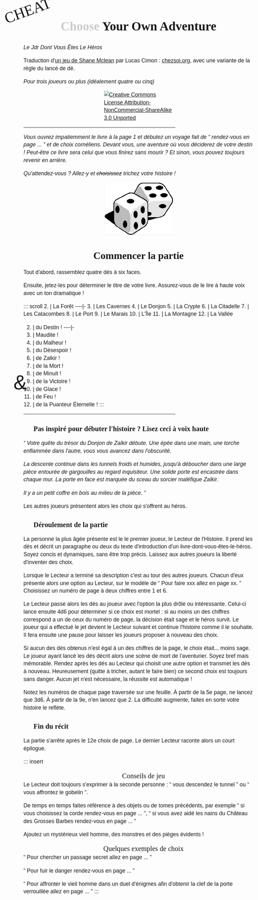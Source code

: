 # <span class="choose">Choose</span> Your Own Adventure
<div class="cheat">Cheat</div>

_Le Jdr Dont Vous Êtes Le Héros_

Traduction d'[un jeu de Shane Mclean](http://cheatyourownadventure.co.uk) par Lucas Cimon : [chezsoi.org](https://chezsoi.org/lucas/blog/tag/jdr.html), avec une variante de la règle du lancé de dé.

_Pour trois joueurs ou plus (idéalement quatre ou cinq)_

<a rel="license" href="https://creativecommons.org/licenses/by-nc-sa/3.0/"><img alt="Creative Commons License Attribution-NonCommercial-ShareAlike 3.0 Unported" style="border-width:0" src="https://i.creativecommons.org/l/by-nc-sa/3.0/88x31.png" ></a>

---

_Vous ouvrez impatiemment le livre à la page 1 et débutez un voyage fait de “ rendez-vous en page ... ” et de choix cornéliens.
Devant vous, une aventure où vous déciderez de votre destin !
Peut-être ce livre sera celui que vous finirez sans mourir ?
Et sinon, vous pouvez toujours revenir en arrière._

_Qu'attendez-vous ? Allez-y et ~~choisissez~~ trichez votre histoire !_

![](dice.png)

## Commencer la partie

Tout d'abord, rassemblez quatre dés à six faces.

Ensuite, jetez-les pour déterminer le titre de votre livre.
Assurez-vous de le lire à haute voix avec un ton dramatique !

::: scroll
2.  | La Forêt
----|-
3.  | Les Cavernes
4.  | Le Donjon
5.  | La Crypte
6.  | La Citadelle
7.  | Les Catacombes
8.  | Le Port
9.  | Le Marais
10. | L'Île
11. | La Montagne
12. | La Vallée

<div class="and">&</div>

2.  | du Destin !
----|-
3.  | Maudite !
4.  | du Malheur !
5.  | du Désespoir !
6.  | de Zalkir !
7.  | de la Mort !
8.  | de Minuit !
9.  | de la Victoire !
10. | de Glace !
11. | de Feu !
12. | de la Puanteur Éternelle !
:::
---

### Pas inspiré pour débuter l'histoire ? Lisez ceci à voix haute

_“ Votre quête du trésor du Donjon de Zalkir débute.
Une épée dans une main, une torche enflammée dans l'autre, vous vous avancez dans l'obscurité._

_La descente continue dans les tunnels froids et humides, jusqu'à déboucher dans une large pièce
entourée de gargouilles au regard inquisiteur. Une solide porte est encastrée dans chaque mur.
La porte en face est marquée du sceau du sorcier maléfique Zalkir._

_Il y a un petit coffre en bois au milieu de la pièce. ”_

Les autres joueurs présentent alors les choix qui s'offrent au héros.


### Déroulement de la partie

La personne la plus âgée présente est le le premier joueur, le Lecteur de l'Histoire.
Il prend les dés et décrit un paragraphe ou deux du texte d'introduction d'un livre-dont-vous-êtes-le-héros.
Soyez concis et dynamiques, sans être trop précis. Laissez aux autres joueurs la liberté d'inventer des choix.

Lorsque le Lecteur a terminé sa description c'est au tour des autres joueurs.
Chacun d'eux présente alors une option au Lecteur, sur le modèle de
“ Pour faire xxx allez en page xx. ” Choisissez un numéro de page à deux chiffres entre 1 et 6.

Le Lecteur passe alors les dés au joueur avec l'option la plus drôle ou intéressante.
Celui-ci lance ensuite 4d6 pour déterminer si ce choix est mortel :
si au moins un des chiffres correspond a un de ceux du numéro de page,
la décision était sage et le héros survit.
Le joueur qui a effectué le jet devient le Lecteur suivant et continue l'histoire comme il le souhaite.
Il fera ensuite une pause pour laisser les joueurs proposer à nouveau des choix.

Si aucun des dés obtenus n'est égal à un des chiffres de la page,
le choix était... moins sage.
Le joueur ayant lancé les dés décrit alors une scène de mort de l'aventurier.
Soyez bref mais mémorable. Rendez après les dés au Lecteur qui choisit une autre option et transmet les dés à nouveau.
Heureusement (quitte à tricher, autant le faire bien) ce second choix est toujours sans danger.
Aucun jet n'est nécessaire, la réussite est automatique !

Notez les numéros de chaque page traversée sur une feuille.
À partir de la 5e page, ne lancez que 3d6. À partir de la 9e, n'en lancez que 2.
La difficulté augmente, faites en sorte votre histoire le reflète.


### Fin du récit

La partie s'arrête après le 12e choix de page.
Le dernier Lecteur raconte alors un court épilogue.

::: insert
<header class="h3">Conseils de jeu</header>
Le Lecteur doit toujours s'exprimer à la seconde personne :
“ vous descendez le tunnel ” ou “ vous affrontez le gobelin ”.

De temps en temps faites référence à des objets ou de tomes précédents,
par exemple “ si vous choisissez la corde rendez-vous en page ... ”,
“ si vous avez aidé les nains du Château des Grosses Barbes rendez-vous en page ... ”

Ajoutez un mystérieux vieil homme, des monstres et des pièges évidents !

<header class="h3">Quelques exemples de choix</header>
“ Pour chercher un passage secret allez en page ... ”

“ Pour fuir le danger rendez-vous en page ... ”

“ Pour affronter le vieil homme dans un duel d'énigmes afin d'obtenir la clef de la porte verrouillée allez en page ... ”
:::

<style>
@font-face {
  font-family: Ringbearer;
  src: url('RINGBEARER.TTF') format('truetype');
}
@font-face {
  font-family: TampusSansITC;
  src: url('TEMPSITC.TTF') format('truetype');
}
body {
  max-width: 46rem;
  margin: 0 auto;
  padding: 0 4rem;
  font-family: Calibri,Arial,sans-serif;
  font-size: 1.1rem;
  line-height: 1.4;
}
h1, h2 {
  font-family: Ringbearer;
  font-size: 2.5rem;
  text-align: center;
}
@media print { h1 { margin: 6rem 0; } }
h2 {
  font-size: 2rem;
  margin-bottom: 0;
}
@media print { h2 { margin-top: 8rem; } }
h3, .h3 {
  font-family: Ringbearer;
  font-size: 1.4rem;
  margin-left: 2rem;
  margin-bottom: 0;
}
img {
  display: block;
  margin: 0 auto;
  max-width: 30%;
}
.scroll {
  background-image: url(scroll.png);
  background-size: cover;
  background-repeat: no-repeat;
  background-position-y: -2.5rem;
  padding: 2rem;
}
@media print {
  .scroll {
    background-position-y: -1rem;
    background-position-x: -3.5rem;
    background-size: 120%;
  }
}
p { break-inside: avoid; }
table {
  padding: 2.5rem 0;
  break-inside: avoid;
}
table:first-of-type {
  float: left;
  margin-left: 9rem;
  margin-right: 3rem;
}
@media print { table:first-of-type { margin-left: 3rem; } }
table:nth-of-type(2) {
  margin-left: 3rem;
  margin-right: 3rem;
}
@media print { table:nth-of-type(2) { margin-right: 0; } }
.and {
  float: left;
  font-size: 4rem;
  margin-top: 9rem;
  margin-left: -2rem;
  margin-right: 1rem;
}
th { font-weight: normal; }
tr { text-align: left; }
hr { width: 66%; clear: both; }
section { position: relative; }
.choose { color: #ccc; }
.cheat {
  font-family: TampusSansITC;
  font-size: 3rem;
  text-transform: uppercase;
  display: inline-block;
  transform: rotate(-20deg);
  transform-origin: 50% 50%;
  position: absolute;
  top: 0;
  left: 5vw;
}
@media print { .cheat { left: 2vw; } }
.insert {
  float: right;
  margin-left: 1rem;
  border: 2px solid #444;
  padding: 0 .5rem;
}
</style>
